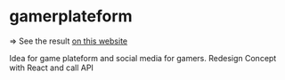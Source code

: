 # gamerplateform

=> See the result [on this website](gamer-plateform.netlify.app)

Idea for game plateform and social media for gamers.
Redesign Concept with React and call API
